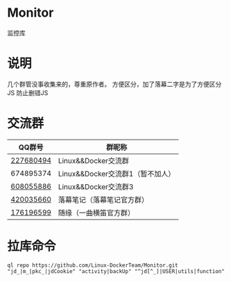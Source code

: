 # Monitor
监控库

# 说明
几个群管没事收集来的，尊重原作者。
方便区分，加了落幕二字是为了方便区分JS 防止删错JS

# 交流群

| QQ群号  | 群昵称 |
| ------------- | ------------- |
| [227680494](https://jq.qq.com/?_wv=1027&k=vXfuJ8Fi)  | Linux&&Docker交流群 |
| 674895374 | Linux&&Docker交流群1（暂不加人）  |
| [608055886](https://jq.qq.com/?_wv=1027&k=fQsAqoE4) | Linux&&Docker交流群3 |
| [420035660](https://jq.qq.com/?_wv=1027&k=wXO8dpSJ) | 落幕笔记（落幕笔记官方群）|
| [176196599](https://jq.qq.com/?_wv=1027&k=leFuNDj5) | 随缘（一曲横笛官方群） |


# 拉库命令
```
ql repo https://github.com/Linux-DockerTeam/Monitor.git "jd_|m_|pkc_|jdCookie" "activity|backUp" "^jd[^_]|USER|utils|function"
```
